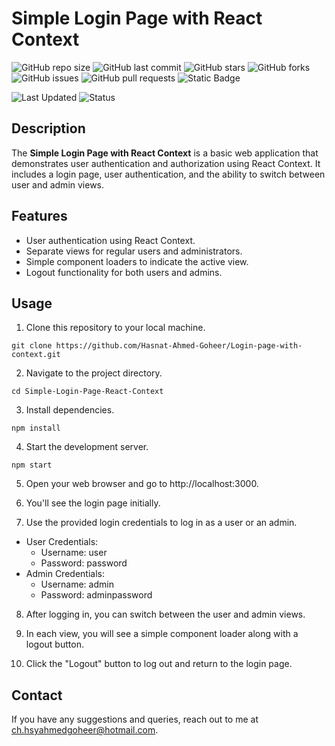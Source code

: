 # Simple Login Page with React Context
![GitHub repo size](https://img.shields.io/github/repo-size/Hasnat-Ahmed-Goheer/Login-page-with-context)
![GitHub last commit](https://img.shields.io/github/last-commit/Hasnat-Ahmed-Goheer/Login-page-with-context?color=blue)
![GitHub stars](https://img.shields.io/github/stars/Hasnat-Ahmed-Goheer/Login-page-with-context)
![GitHub forks](https://img.shields.io/github/forks/Hasnat-Ahmed-Goheer/Login-page-with-context)
![GitHub issues](https://img.shields.io/github/issues/Hasnat-Ahmed-Goheer/Login-page-with-context)
![GitHub pull requests](https://img.shields.io/github/issues-pr/Hasnat-Ahmed-Goheer/Login-page-with-context)
![Static Badge](https://img.shields.io/badge/%20build-passing-brightgreen)


![Last Updated](https://img.shields.io/github/last-commit/Hasnat-Ahmed-Goheer/Login-page-with-context?label=Last%20Updated&color=yellow)
![Status](https://img.shields.io/badge/Status-Completed-brightgreen)


## Description

The **Simple Login Page with React Context** is a basic web application that demonstrates user authentication and authorization using React Context. It includes a login page, user authentication, and the ability to switch between user and admin views.

## Features

- User authentication using React Context.
- Separate views for regular users and administrators.
- Simple component loaders to indicate the active view.
- Logout functionality for both users and admins.

## Usage

1. Clone this repository to your local machine.
```
git clone https://github.com/Hasnat-Ahmed-Goheer/Login-page-with-context.git
```

2. Navigate to the project directory.
```
cd Simple-Login-Page-React-Context
```

3. Install dependencies.
```
npm install
```

4. Start the development server.
```
npm start
```

5. Open your web browser and go to http://localhost:3000.

6. You'll see the login page initially.

7. Use the provided login credentials to log in as a user or an admin.
- User Credentials:
    - Username: user
    - Password: password
- Admin Credentials:
    - Username: admin
    - Password: adminpassword
     
8. After logging in, you can switch between the user and admin views.

9. In each view, you will see a simple component loader along with a logout button.

10. Click the "Logout" button to log out and return to the login page.

## Contact
If you have any suggestions and queries, reach out to me at [ch.hsyahmedgoheer@hotmail.com](mailto:ch.hsyahmedgoheer@hotmail.com).
